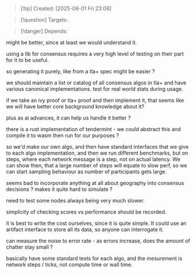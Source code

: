 
>[!tip] Created: [2025-08-01 Fri 23:06]

>[!question] Targets: 

>[!danger] Depends: 

might be better, since at least we would understand it.

using a lib for consensus requires a very high level of testing on their part for it to be useful.

so generating it purely, like from a tla+ spec might be easier ?

we should maintain a list or catalog of all consensus algos in tla+ and have various canonical implementations.  test for real world stats during usage.

if we take an ivy proof or tla+ proof and then implement it, that seems like we will have better core background knowledge about it?

plus as ai advances, it can help us handle it better ?

there is a rust implementation of tendermint - we could abstract this and compile it to wasm then run for our purposes ?

so we'd make our own algo, and then have standard interfaces that we give to each algo implementation, and then we run different benchmarks, but on steps, where each network message is a step, not on actual latency.  We can show then, that a large number of steps will equate to slow perf, so we can start sampling behaviour as number of participants gets large.

seems bad to incorporate anything at all about geography into consensus decisions ?  makes it quite hard to simulate ?

need to test some nodes always being very much slower.

simplicity of checking scores vs performance should be recorded.

it is best to write the cost ourselves, since it is quite simple.  It could use an artifact interface to store all its data, so anyone can interrogate it.

can measure the noise to error rate - as errors increase, does the amount of chatter stay small ?

basically have some standard tests for each algo, and the mesurement is network steps / ticks, not compute time or wall time.